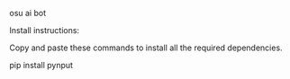 osu ai bot


Install instructions:

Copy and paste these commands to install all the required dependencies.

pip install pynput
